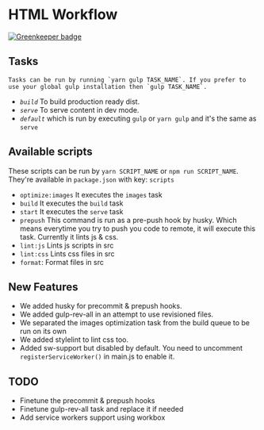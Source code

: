 # HTML Workflow

[![Greenkeeper badge](https://badges.greenkeeper.io/ahmadalfy/workflow.svg)](https://greenkeeper.io/)

## Tasks
	Tasks can be run by running `yarn gulp TASK_NAME`. If you prefer to use your global gulp installation then `gulp TASK_NAME`.
- *`build`* To build production ready dist.
- *`serve`* To serve content in dev mode.
- *`default`* which is run by executing `gulp` or `yarn gulp` and it's the same as `serve`

## Available scripts
These scripts can be run by `yarn SCRIPT_NAME` or `npm run SCRIPT_NAME`. They're available in `package.json` with key: `scripts`
- `optimize:images` It executes the `images` task
- `build` It executes the `build` task
- `start` It executes the `serve` task
- `prepush` This command is run as a pre-push hook by husky. Which means everytime you try to push you code to remote, it will execute this task. Currently it lints js & css.
- `lint:js` Lints js scripts in src
- `lint:css` Lints css files in src
- `format`: Format files in src

## New Features
- We added husky for precommit & prepush hooks.
- We added gulp-rev-all in an attempt to use revisioned files.
- We separated the images optimization task from the build queue to be run on its own
- We added stylelint to lint css too.
- Added sw-support but disabled by default. You need to uncomment `registerServiceWorker()` in main.js to enable it.

## TODO
- Finetune the precommit & prepush hooks
- Finetune gulp-rev-all task and replace it if needed
- Add service workers support using workbox
